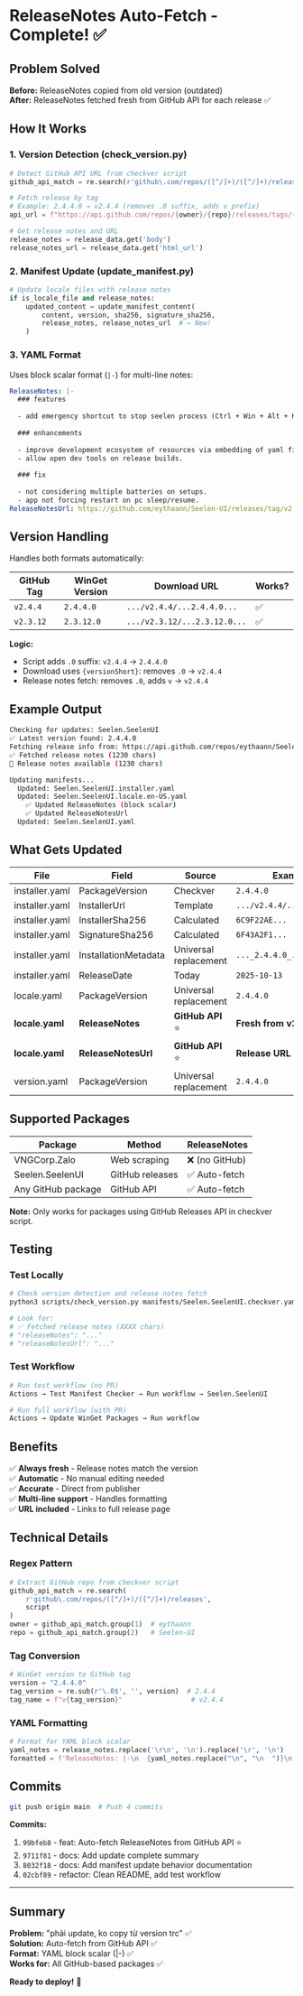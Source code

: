 # ReleaseNotes Auto-Fetch - Complete! ✅

## Problem Solved

**Before:** ReleaseNotes copied from old version (outdated)  
**After:** ReleaseNotes fetched fresh from GitHub API for each release ✅

## How It Works

### 1. Version Detection (check_version.py)

```python
# Detect GitHub API URL from checkver script
github_api_match = re.search(r'github\.com/repos/([^/]+)/([^/]+)/releases', script)

# Fetch release by tag
# Example: 2.4.4.0 → v2.4.4 (removes .0 suffix, adds v prefix)
api_url = f"https://api.github.com/repos/{owner}/{repo}/releases/tags/{tag_name}"

# Get release notes and URL
release_notes = release_data.get('body')
release_notes_url = release_data.get('html_url')
```

### 2. Manifest Update (update_manifest.py)

```python
# Update locale files with release notes
if is_locale_file and release_notes:
    updated_content = update_manifest_content(
        content, version, sha256, signature_sha256,
        release_notes, release_notes_url  # ← New!
    )
```

### 3. YAML Format

Uses block scalar format (`|-`) for multi-line notes:

```yaml
ReleaseNotes: |-
  ### features
  
  - add emergency shortcut to stop seelen process (Ctrl + Win + Alt + K).
  
  ### enhancements
  
  - improve development ecosystem of resources via embedding of yaml files.
  - allow open dev tools on release builds.
  
  ### fix
  
  - not considering multiple batteries on setups.
  - app not forcing restart on pc sleep/resume.
ReleaseNotesUrl: https://github.com/eythaann/Seelen-UI/releases/tag/v2.4.4
```

## Version Handling

Handles both formats automatically:

| GitHub Tag | WinGet Version | Download URL | Works? |
|------------|----------------|--------------|--------|
| `v2.4.4` | `2.4.4.0` | `.../v2.4.4/...2.4.4.0...` | ✅ |
| `v2.3.12` | `2.3.12.0` | `.../v2.3.12/...2.3.12.0...` | ✅ |

**Logic:**
- Script adds `.0` suffix: `v2.4.4` → `2.4.4.0`
- Download uses `{versionShort}`: removes `.0` → `v2.4.4`
- Release notes fetch: removes `.0`, adds `v` → `v2.4.4`

## Example Output

```bash
Checking for updates: Seelen.SeelenUI
✅ Latest version found: 2.4.4.0
Fetching release info from: https://api.github.com/repos/eythaann/Seelen-UI/releases/tags/v2.4.4
✅ Fetched release notes (1230 chars)
📝 Release notes available (1230 chars)

Updating manifests...
  Updated: Seelen.SeelenUI.installer.yaml
  Updated: Seelen.SeelenUI.locale.en-US.yaml
    ✅ Updated ReleaseNotes (block scalar)
    ✅ Updated ReleaseNotesUrl
  Updated: Seelen.SeelenUI.yaml
```

## What Gets Updated

| File | Field | Source | Example |
|------|-------|--------|---------|
| installer.yaml | PackageVersion | Checkver | `2.4.4.0` |
| installer.yaml | InstallerUrl | Template | `.../v2.4.4/...2.4.4.0...` |
| installer.yaml | InstallerSha256 | Calculated | `6C9F22AE...` |
| installer.yaml | SignatureSha256 | Calculated | `6F43A2F1...` |
| installer.yaml | InstallationMetadata | Universal replacement | `..._2.4.4.0_...` |
| installer.yaml | ReleaseDate | Today | `2025-10-13` |
| locale.yaml | PackageVersion | Universal replacement | `2.4.4.0` |
| **locale.yaml** | **ReleaseNotes** | **GitHub API** ⭐ | **Fresh from v2.4.4** |
| **locale.yaml** | **ReleaseNotesUrl** | **GitHub API** ⭐ | **Release URL** |
| version.yaml | PackageVersion | Universal replacement | `2.4.4.0` |

## Supported Packages

| Package | Method | ReleaseNotes |
|---------|--------|--------------|
| VNGCorp.Zalo | Web scraping | ❌ (no GitHub) |
| Seelen.SeelenUI | GitHub releases | ✅ Auto-fetch |
| Any GitHub package | GitHub API | ✅ Auto-fetch |

**Note:** Only works for packages using GitHub Releases API in checkver script.

## Testing

### Test Locally
```bash
# Check version detection and release notes fetch
python3 scripts/check_version.py manifests/Seelen.SeelenUI.checkver.yaml

# Look for:
# ✅ Fetched release notes (XXXX chars)
# "releaseNotes": "..."
# "releaseNotesUrl": "..."
```

### Test Workflow
```bash
# Run test workflow (no PR)
Actions → Test Manifest Checker → Run workflow → Seelen.SeelenUI

# Run full workflow (with PR)
Actions → Update WinGet Packages → Run workflow
```

## Benefits

✅ **Always fresh** - Release notes match the version  
✅ **Automatic** - No manual editing needed  
✅ **Accurate** - Direct from publisher  
✅ **Multi-line support** - Handles formatting  
✅ **URL included** - Links to full release page  

## Technical Details

### Regex Pattern
```python
# Extract GitHub repo from checkver script
github_api_match = re.search(
    r'github\.com/repos/([^/]+)/([^/]+)/releases', 
    script
)
owner = github_api_match.group(1)  # eythaann
repo = github_api_match.group(2)   # Seelen-UI
```

### Tag Conversion
```python
# WinGet version to GitHub tag
version = "2.4.4.0"
tag_version = re.sub(r'\.0$', '', version)  # 2.4.4
tag_name = f"v{tag_version}"                 # v2.4.4
```

### YAML Formatting
```python
# Format for YAML block scalar
yaml_notes = release_notes.replace('\r\n', '\n').replace('\r', '\n')
formatted = f'ReleaseNotes: |-\n  {yaml_notes.replace("\n", "\n  ")}\n'
```

## Commits

```bash
git push origin main  # Push 4 commits
```

**Commits:**
1. `99bfeb8` - feat: Auto-fetch ReleaseNotes from GitHub API ⭐
2. `9711f81` - docs: Add update complete summary
3. `8032f18` - docs: Add manifest update behavior documentation
4. `02cbf89` - refactor: Clean README, add test workflow

---

## Summary

**Problem:** "phải update, ko copy từ version trc" ✅  
**Solution:** Auto-fetch from GitHub API ✅  
**Format:** YAML block scalar (|-) ✅  
**Works for:** All GitHub-based packages ✅  

**Ready to deploy!** 🚀
